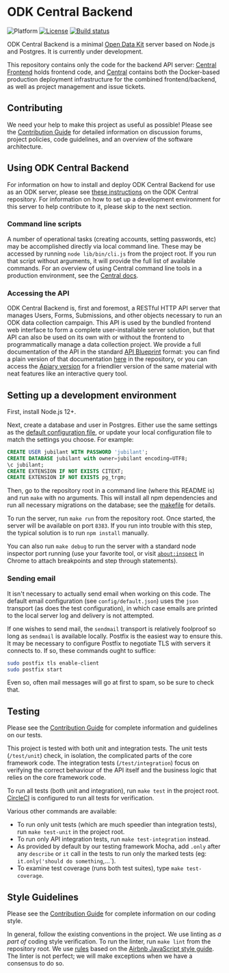 # ODK Central Backend

![Platform](https://img.shields.io/badge/platform-Node.js-blue.svg)
[![License](https://img.shields.io/badge/license-Apache_2.0-blue.svg)](https://opensource.org/licenses/Apache-2.0)
[![Build status](https://circleci.com/gh/opendatakit/central-backend.svg?style=shield)](https://circleci.com/gh/opendatakit/central-backend)

ODK Central Backend is a minimal [Open Data Kit](https://opendatakit.org/) server based on Node.js and Postgres. It is currently under development.

This repository contains only the code for the backend API server: [Central Frontend](https://github.com/opendatakit/central-frontend) holds frontend code, and [Central](https://github.com/opendatakit/central) contains both the Docker-based production deployment infrastructure for the combined frontend/backend, as well as project management and issue tickets.

## Contributing

We need your help to make this project as useful as possible! Please see the [Contribution Guide](https://github.com/opendatakit/central-backend/blob/master/CONTRIBUTING.md) for detailed information on discussion forums, project policies, code guidelines, and an overview of the software architecture.

## Using ODK Central Backend

For information on how to install and deploy ODK Central Backend for use as an ODK server, please see [these instructions](https://github.com/opendatakit/central) on the ODK Central repository. For information on how to set up a development environment for this server to help contribute to it, please skip to the next section.

### Command line scripts

A number of operational tasks (creating accounts, setting passwords, etc) may be accomplished directly via local command line. These may be accessed by running `node lib/bin/cli.js` from the project root. If you run that script without arguments, it will provide the full list of available commands. For an overview of using Central command line tools in a production environment, see the [Central docs](https://docs.opendatakit.org/central-command-line/).

### Accessing the API

ODK Central Backend is, first and foremost, a RESTful HTTP API server that manages Users, Forms, Submissions, and other objects necessary to run an ODK data collection campaign. This API is used by the bundled frontend web interface to form a complete user-installable server solution, but that API can also be used on its own with or without the frontend to programmatically manage a data collection project. We provide a full documentation of the API in the standard [API Blueprint](https://apiblueprint.org/) format: you can find a plain version of that documentation [here](https://github.com/opendatakit/central-backend/blob/master/docs/api.md) in the repository, or you can access the [Apiary version](https://odkcentral.docs.apiary.io/) for a friendlier version of the same material with neat features like an interactive query tool.

## Setting up a development environment

First, install Node.js 12+.

Next, create a database and user in Postgres. Either use the same settings as the [default configuration file](config/default.json), or update your local configuration file to match the settings you choose. For example:

```sql
CREATE USER jubilant WITH PASSWORD 'jubilant';
CREATE DATABASE jubilant with owner=jubilant encoding=UTF8;
\c jubilant;
CREATE EXTENSION IF NOT EXISTS CITEXT;
CREATE EXTENSION IF NOT EXISTS pg_trgm;
```

Then, go to the repository root in a command line (where this README is) and run `make` with no arguments. This will install all npm dependencies and run all necessary migrations on the database; see the [makefile](Makefile) for details.

To run the server, run `make run` from the repository root. Once started, the server will be available on port `8383`. If you run into trouble with this step, the typical solution is to run `npm install` manually.

You can also run `make debug` to run the server with a standard node inspector port running (use your favorite tool, or visit [`about:inspect`](chrome://inspect) in Chrome to attach breakpoints and step through statements).

### Sending email

It isn't necessary to actually send email when working on this code. The default email configuration (see `config/default.json`) uses the `json` transport (as does the test configuration), in which case emails are printed to the local server log and delivery is not attempted.

If one wishes to send mail, the `sendmail` transport is relatively foolproof so long as `sendmail` is available locally. Postfix is the easiest way to ensure this. It may be necessary to configure Postfix to negotiate TLS with servers it connects to. If so, these commands ought to suffice:

```bash
sudo postfix tls enable-client
sudo postfix start
```

Even so, often mail messages will go at first to spam, so be sure to check that.

## Testing

Please see the [Contribution Guide](https://github.com/opendatakit/central-backend/blob/master/CONTRIBUTING.md) for complete information and guidelines on our tests.

This project is tested with both unit and integration tests. The unit tests (`/test/unit`) check, in isolation, the complicated parts of the core framework code. The integration tests (`/test/integration`) focus on verifying the correct behaviour of the API itself and the business logic that relies on the core framework code.

To run all tests (both unit and integration), run `make test` in the project root. [CircleCI](https://circleci.com/gh/opendatakit/central-backend) is configured to run all tests for verification.

Various other commands are available:

* To run only unit tests (which are much speedier than integration tests), run `make test-unit` in the project root.
* To run only API integration tests, run `make test-integration` instead.
* As provided by default by our testing framework Mocha, add `.only` after any `describe` or `it` call in the tests to run only the marked tests (eg: `it.only('should do something`,…`).
* To examine test coverage (runs both test suites), type `make test-coverage`.

## Style Guidelines

Please see the [Contribution Guide](https://github.com/opendatakit/central-backend/blob/master/CONTRIBUTING.md) for complete information on our coding style.

In general, follow the existing conventions in the project. We use linting as _a part of_ coding style verification. To run the linter, run `make lint` from the repository root. We use [rules](.eslintrc.json) based on the [Airbnb JavaScript style guide](https://github.com/airbnb/javascript). The linter is not perfect; we will make exceptions when we have a consensus to do so.


